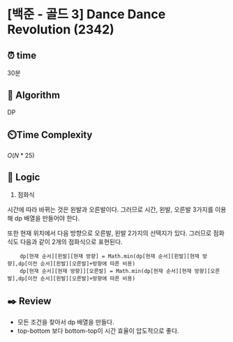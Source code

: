 # [백준 - 골드 3] Dance Dance Revolution (2342)

## ⏰  **time**

30분

## :pushpin: **Algorithm**

DP

## ⏲️**Time Complexity**

$O(N*25)$

## :round_pushpin: **Logic**
1. 점화식

시간에 따라 바뀌는 것은 왼발과 오른발이다. 그러므로 시간, 왼발, 오른발 3가지를 이용해 dp 배열을 만들어야 한다.

또한 현재 위치에서 다음 방향으로 오른발, 왼발 2가지의 선택지가 있다. 그러므로 점화식도 다음과 같이 2개의 점화식으로 표현된다.

```
    dp[현재 순서][왼발][현재 방향] = Math.min(dp[현재 순서][왼발][현재 방향],dp[이전 순서][왼발][오른발]+방향에 따른 비용) 
    dp[현재 순서][현재 방향]][오른발] = Math.min(dp[현재 순서][현재 방향][오른발],dp[이전 순서][왼발][오른발]+방향에 따른 비용) 
```


## :black_nib: **Review**
- 모든 조건을 찾아서 dp 배열을 만들다.
- top-bottom 보다 bottom-top이 시간 효율이 압도적으로 좋다.